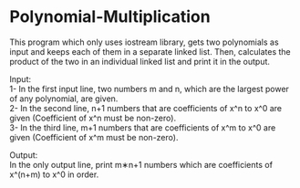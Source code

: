 # Polynomial-Multiplication
This program which only uses iostream library, gets two polynomials as input and keeps each of them in a separate linked list. Then, calculates the product of the two in an individual linked list and print it in the output.  

Input:  
1- In the first input line, two numbers m and n, which are the largest power of any polynomial, are given.  
2- In the second line, n+1 numbers that are coefficients of x^n to x^0 are given (Coefficient of x^n must be non-zero).  
3- In the third line, m+1 numbers that are coefficients of x^m to x^0 are given (Coefficient of x^m must be non-zero). 

Output:  
In the only output line, print m∗n+1 numbers which are coefficients of x^(n+m) to x^0 in order.  


